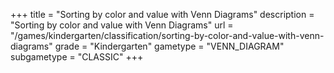 +++
title = "Sorting by color and value with Venn Diagrams"
description = "Sorting by color and value with Venn Diagrams"
url = "/games/kindergarten/classification/sorting-by-color-and-value-with-venn-diagrams"
grade = "Kindergarten"
gametype = "VENN_DIAGRAM"
subgametype = "CLASSIC"
+++
